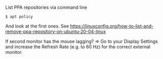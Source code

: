 List PPA repositories via command line

```
$ apt policy
```
And look at the first ones.
See https://linuxconfig.org/how-to-list-and-remove-ppa-repository-on-ubuntu-20-04-linux

If second monitor has the mouse lagging?
=> Go to your Display Settings and increase the Refresh Rate (e.g. to 60 Hz) for the correct external monitor.
